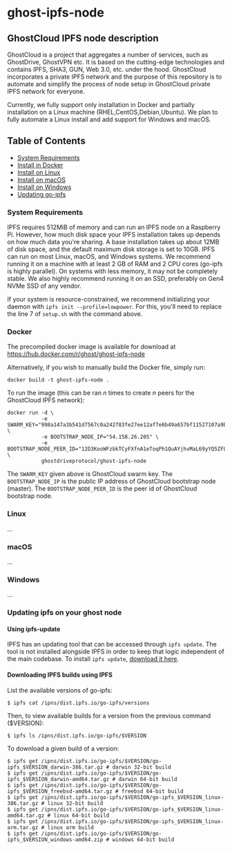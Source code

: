 # ghost-ipfs-node

## GhostCloud IPFS node description

GhostCloud is a project that aggregates a number of services, such as GhostDrive, GhostVPN etc.
It is based on the cutting-edge technologies and contains IPFS, SHA3, GUN, Web 3.0, etc. under the hood.
GhostCloud incorporates a private IPFS network and the purpose of this repository is to automate and
simplify the process of node setup in GhostCloud private IPFS network for everyone.

Currently, we fully support only installation in Docker and partially installation on a Linux machine (RHEL,CentOS,Debian,Ubuntu).
We plan to fully automate a Linux install and add support for Windows and macOS. 

## Table of Contents

- [System Requirements](#system-requirements)
- [Install in Docker](#docker)
- [Install on Linux](#linux)
- [Install on macOS](#macos)
- [Install on Windows](#windows)
- [Updating go-ipfs](#updating-ipfs-on-your-ghost-node)

### System Requirements

IPFS requires 512MiB of memory and can run an IPFS node on a Raspberry Pi. 
However, how much disk space your IPFS installation takes up depends on how much data you're sharing. 
A base installation takes up about 12MB of disk space, and the default maximum disk storage is set to 10GB.
IPFS can run on most Linux, macOS, and Windows systems. We recommend running it on a machine with at least 2 GB of RAM and 2 CPU cores (go-ipfs is highly parallel). 
On systems with less memory, it may not be completely stable.
We also highly recommend running it on an SSD, preferably on Gen4 NVMe SSD of any vendor.

If your system is resource-constrained, we recommend initializing your daemon with `ipfs init --profile=lowpower`.
For this, you'll need to replace the line 7 of `setup.sh` with the command above.

### Docker

The precompiled docker image is available for download at https://hub.docker.com/r/ghost/ghost-ipfs-node

Alternatively, if you wish to manually build the Docker file, simply run:

```
docker build -t ghost-ipfs-node .
```

To run the image (this can be ran *n* times to create *n* peers for the GhostCloud IPFS network):
```
docker run -d \
           -e SWARM_KEY="998a147a3b541d7567c0a242783fe27ee12af7e6b49a657bf11527107a9b5bc5" \
           -e BOOTSTRAP_NODE_IP="54.158.26.205" \
           -e BOOTSTRAP_NODE_PEER_ID="12D3KooWFzbkTCyFXfnA1eToqPh1QuAYjhvMaL69yYQ5ZFLxmZcF" \
           ghostdriveprotocol/ghost-ipfs-node
```

The `SWARM_KEY` given above is GhostCloud swarm key. The `BOOTSTRAP_NODE_IP` is the public IP address
of GhostCloud bootstrap node (master). The `BOOTSTRAP_NODE_PEER_ID` is the peer id of GhostCloud bootstrap node.

### Linux

...

### macOS

...

### Windows

...

### Updating ipfs on your ghost node

#### Using ipfs-update

IPFS has an updating tool that can be accessed through `ipfs update`. The tool is
not installed alongside IPFS in order to keep that logic independent of the main
codebase. To install `ipfs update`, [download it here](https://ipfs.io/ipns/dist.ipfs.io/#ipfs-update).

#### Downloading IPFS builds using IPFS

List the available versions of go-ipfs:

```
$ ipfs cat /ipns/dist.ipfs.io/go-ipfs/versions
```

Then, to view available builds for a version from the previous command ($VERSION):

```
$ ipfs ls /ipns/dist.ipfs.io/go-ipfs/$VERSION
```

To download a given build of a version:

```
$ ipfs get /ipns/dist.ipfs.io/go-ipfs/$VERSION/go-ipfs_$VERSION_darwin-386.tar.gz # darwin 32-bit build
$ ipfs get /ipns/dist.ipfs.io/go-ipfs/$VERSION/go-ipfs_$VERSION_darwin-amd64.tar.gz # darwin 64-bit build
$ ipfs get /ipns/dist.ipfs.io/go-ipfs/$VERSION/go-ipfs_$VERSION_freebsd-amd64.tar.gz # freebsd 64-bit build
$ ipfs get /ipns/dist.ipfs.io/go-ipfs/$VERSION/go-ipfs_$VERSION_linux-386.tar.gz # linux 32-bit build
$ ipfs get /ipns/dist.ipfs.io/go-ipfs/$VERSION/go-ipfs_$VERSION_linux-amd64.tar.gz # linux 64-bit build
$ ipfs get /ipns/dist.ipfs.io/go-ipfs/$VERSION/go-ipfs_$VERSION_linux-arm.tar.gz # linux arm build
$ ipfs get /ipns/dist.ipfs.io/go-ipfs/$VERSION/go-ipfs_$VERSION_windows-amd64.zip # windows 64-bit build
```
